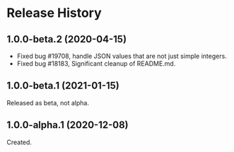 # Release History

## 1.0.0-beta.2 (2020-04-15)

- Fixed bug #19708, handle JSON values that are not just simple integers.
- Fixed bug #18183, Significant cleanup of README.md.

## 1.0.0-beta.1 (2021-01-15)
Released as beta, not alpha.

## 1.0.0-alpha.1 (2020-12-08)

Created.

